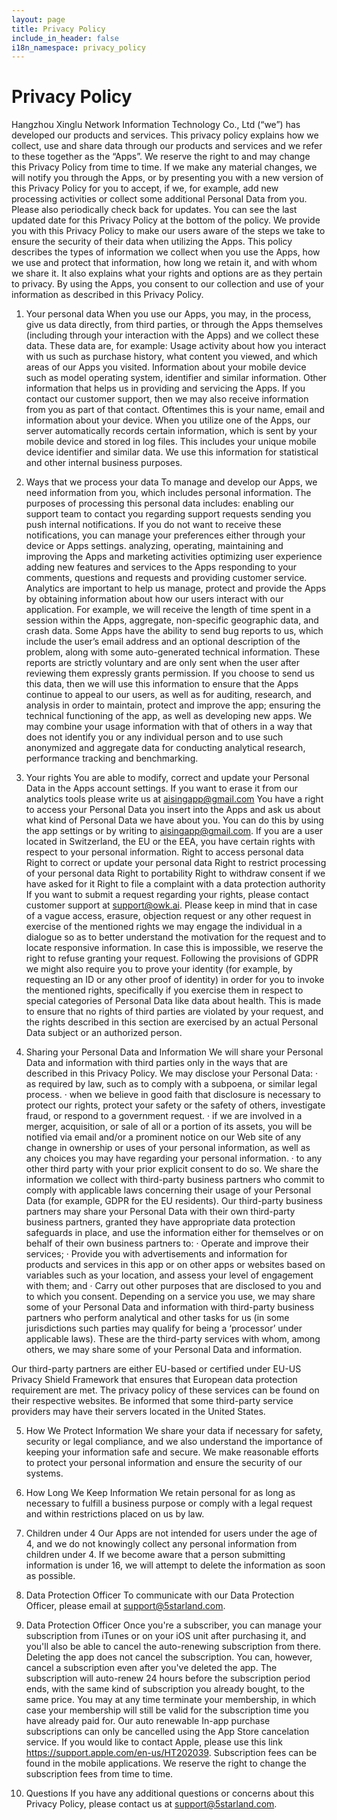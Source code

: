 ```yaml
---
layout: page
title: Privacy Policy
include_in_header: false
i18n_namespace: privacy_policy
---
```


# Privacy Policy

Hangzhou Xinglu Network Information Technology Co., Ltd (“we”) has developed our products and services.
This privacy policy explains how we collect, use and share data through our products and services and we refer to these together as the “Apps”.
We reserve the right to and may change this Privacy Policy from time to time. If we make any material changes, we will notify you through the Apps, or by presenting you with a new version of this Privacy Policy for you to accept, if we, for example, add new processing activities or collect some additional Personal Data from you. Please also periodically check back for updates. You can see the last updated date for this Privacy Policy at the bottom of the policy.
We provide you with this Privacy Policy to make our users aware of the steps we take to ensure the security of their data when utilizing the Apps. This policy describes the types of information we collect when you use the Apps, how we use and protect that information, how long we retain it, and with whom we share it. It also explains what your rights and options are as they pertain to privacy. By using the Apps, you consent to our collection and use of your information as described in this Privacy Policy.

1. Your personal data
When you use our Apps, you may, in the process, give us data directly, from third parties, or through the Apps themselves (including through your interaction with the Apps) and we collect these data.
These data are, for example:
Usage activity about how you interact with us such as purchase history, what content you viewed, and which areas of our Apps you visited.
Information about your mobile device such as model operating system, identifier and similar information.
Other information that helps us in providing and servicing the Apps.
If you contact our customer support, then we may also receive information from you as part of that contact. Oftentimes this is your name, email and information about your device.
When you utilize one of the Apps, our server automatically records certain information, which is sent by your mobile device and stored in log files. This includes your unique mobile device identifier and similar data. We use this information for statistical and other internal business purposes.

2. Ways that we process your data
To manage and develop our Apps, we need information from you, which includes personal information. The purposes of processing this personal data includes:
enabling our support team to contact you regarding support requests
sending you push internal notifications. If you do not want to receive these notifications, you can manage your preferences either through your device or Apps settings.
analyzing, operating, maintaining and improving the Apps and marketing activities
optimizing user experience
adding new features and services to the Apps
responding to your comments, questions and requests and providing customer service.
Analytics are important to help us manage, protect and provide the Apps by obtaining information about how our users interact with our application. For example, we will receive the length of time spent in a session within the Apps, aggregate, non-specific geographic data, and crash data. Some Apps have the ability to send bug reports to us, which include the user’s email address and an optional description of the problem, along with some auto-generated technical information. These reports are strictly voluntary and are only sent when the user after reviewing them expressly grants permission. If you choose to send us this data, then we will use this information to ensure that the Apps continue to appeal to our users, as well as for auditing, research, and analysis in order to maintain, protect and improve the app; ensuring the technical functioning of the app, as well as developing new apps.
We may combine your usage information with that of others in a way that does not identify you or any individual person and to use such anonymized and aggregate data for conducting analytical research, performance tracking and benchmarking.

3. Your rights
You are able to modify, correct and update your Personal Data in the Apps account settings. If you want to erase it from our analytics tools please write us at aisingapp@gmail.com
You have a right to access your Personal Data you insert into the Apps and ask us about what kind of Personal Data we have about you. You can do this by using the app settings or by writing to aisingapp@gmail.com.
If you are a user located in Switzerland, the EU or the EEA, you have certain rights with respect to your personal information.
Right to access personal data
Right to correct or update your personal data
Right to restrict processing of your personal data
Right to portability
Right to withdraw consent if we have asked for it
Right to file a complaint with a data protection authority
If you want to submit a request regarding your rights, please contact customer support at support@owk.ai.
Please keep in mind that in case of a vague access, erasure, objection request or any other request in exercise of the mentioned rights we may engage the individual in a dialogue so as to better understand the motivation for the request and to locate responsive information. In case this is impossible, we reserve the right to refuse granting your request.
Following the provisions of GDPR we might also require you to prove your identity (for example, by requesting an ID or any other proof of identity) in order for you to invoke the mentioned rights, specifically if you exercise them in respect to special categories of Personal Data like data about health. This is made to ensure that no rights of third parties are violated by your request, and the rights described in this section are exercised by an actual Personal Data subject or an authorized person.

4. Sharing your Personal Data and Information
We will share your Personal Data and information with third parties only in the ways that are described in this Privacy Policy.
We may disclose your Personal Data:
· as required by law, such as to comply with a subpoena, or similar legal process.
· when we believe in good faith that disclosure is necessary to protect our rights, protect your safety or the safety of others, investigate fraud, or respond to a government request.
· if we are involved in a merger, acquisition, or sale of all or a portion of its assets, you will be notified via email and/or a prominent notice on our Web site of any change in ownership or uses of your personal information, as well as any choices you may have regarding your personal information.
· to any other third party with your prior explicit consent to do so.
We share the information we collect with third-party business partners who commit to comply with applicable laws concerning their usage of your Personal Data (for example, GDPR for the EU residents). Our third-party business partners may share your Personal Data with their own third-party business partners, granted they have appropriate data protection safeguards in place, and use the information either for themselves or on behalf of their own business partners to:
· Operate and improve their services;
· Provide you with advertisements and information for products and services in this app or on other apps or websites based on variables such as your location, and assess your level of engagement with them; and
· Carry out other purposes that are disclosed to you and to which you consent.
Depending on a service you use, we may share some of your Personal Data and information with third-party business partners who perform analytical and other tasks for us (in some jurisdictions such parties may qualify for being a ‘processor’ under applicable laws). These are the third-party services with whom, among others, we may share some of your Personal Data and information.

Our third-party partners are either EU-based or certified under EU-US Privacy Shield Framework that ensures that European data protection requirement are met. The privacy policy of these services can be found on their respective websites. Be informed that some third-party service providers may have their servers located in the United States.

5. How We Protect Information
We share your data if necessary for safety, security or legal compliance, and we also understand the importance of keeping your information safe and secure. We make reasonable efforts to protect your personal information and ensure the security of our systems.

6. How Long We Keep Information
We retain personal for as long as necessary to fulfill a business purpose or comply with a legal request and within restrictions placed on us by law.

7. Children under 4
Our Apps are not intended for users under the age of 4, and we do not knowingly collect any personal information from children under 4. If we become aware that a person submitting information is under 16, we will attempt to delete the information as soon as possible.

8. Data Protection Officer
To communicate with our Data Protection Officer, please email at support@5starland.com.

9. Data Protection Officer
Once you're a subscriber, you can manage your subscription from iTunes or on your iOS unit after purchasing it, and you'll also be able to cancel the auto-renewing subscription from there. Deleting the app does not cancel the subscription. You can, however, cancel a subscription even after you've deleted the app. The subscription will auto-renew 24 hours before the subscription period ends, with the same kind of subscription you already bought, to the same price.
You may at any time terminate your membership, in which case your membership will still be valid for the subscription time you have already paid for. Our auto renewable In-app purchase subscriptions can only be cancelled using the App Store cancelation service. If you would like to contact Apple, please use this link https://support.apple.com/en-us/HT202039. Subscription fees can be found in the mobile applications. We reserve the right to change the subscription fees from time to time.

10. Questions
If you have any additional questions or concerns about this Privacy Policy, please contact us at support@5starland.com.
